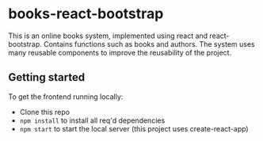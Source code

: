 # books-react-bootstrap

This is an online books system, implemented using react and react-bootstrap. Contains functions such as books and authors. The system uses many reusable components to improve the reusability of the project.

## Getting started

To get the frontend running locally:

- Clone this repo
- `npm install` to install all req'd dependencies
- `npm start` to start the local server (this project uses create-react-app)

